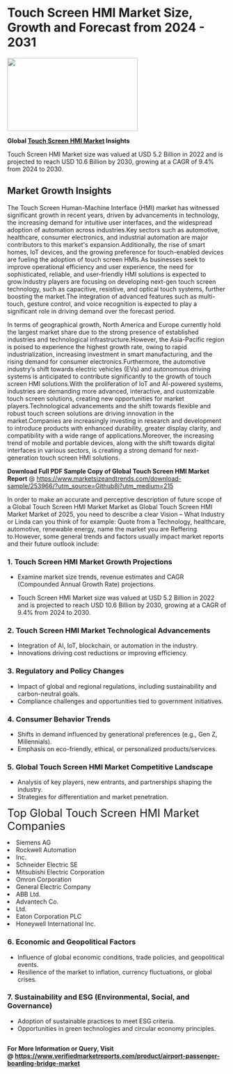 <H1>Touch Screen HMI Market Size, Growth and Forecast from 2024 - 2031</H1><img class="aligncenter size-medium wp-image-584254" src="https://thirdeyenews.in/wp-content/uploads/2024/09/Global-Market-Research-300x168.jpeg" alt="" width="300" height="168" /><p><strong>Global&nbsp;<a href="https://www.marketsizeandtrends.com/download-sample/253966/?utm_source=Github8j?utm_medium=215">Touch Screen HMI Market</a> Insights</strong></p><p>Touch Screen HMI Market size was valued at USD 5.2 Billion in 2022 and is projected to reach USD 10.6 Billion by 2030, growing at a CAGR of 9.4% from 2024 to 2030.</p><p><h2>Market Growth Insights</h2> <p>The Touch Screen Human-Machine Interface (HMI) market has witnessed significant growth in recent years, driven by advancements in technology, the increasing demand for intuitive user interfaces, and the widespread adoption of automation across industries.Key sectors such as automotive, healthcare, consumer electronics, and industrial automation are major contributors to this market's expansion.Additionally, the rise of smart homes, IoT devices, and the growing preference for touch-enabled devices are fueling the adoption of touch screen HMIs.As businesses seek to improve operational efficiency and user experience, the need for sophisticated, reliable, and user-friendly HMI solutions is expected to grow.Industry players are focusing on developing next-gen touch screen technology, such as capacitive, resistive, and optical touch systems, further boosting the market.The integration of advanced features such as multi-touch, gesture control, and voice recognition is expected to play a significant role in driving demand over the forecast period.</p> <p>In terms of geographical growth, North America and Europe currently hold the largest market share due to the strong presence of established industries and technological infrastructure.However, the Asia-Pacific region is poised to experience the highest growth rate, owing to rapid industrialization, increasing investment in smart manufacturing, and the rising demand for consumer electronics.Furthermore, the automotive industry’s shift towards electric vehicles (EVs) and autonomous driving systems is anticipated to contribute significantly to the growth of touch screen HMI solutions.With the proliferation of IoT and AI-powered systems, industries are demanding more advanced, interactive, and customizable touch screen solutions, creating new opportunities for market players.Technological advancements and the shift towards flexible and robust touch screen solutions are driving innovation in the market.Companies are increasingly investing in research and development to introduce products with enhanced durability, greater display clarity, and compatibility with a wide range of applications.Moreover, the increasing trend of mobile and portable devices, along with the shift towards digital interfaces in various sectors, is creating a strong demand for next-generation touch screen HMI solutions.<p><span class=""><strong>Download Full PDF Sample Copy of Global Touch Screen HMI Market Report</strong> @ <a href="https://www.marketsizeandtrends.com/download-sample/253966/?utm_source=Github8j?utm_medium=215" target="_blank">https://www.marketsizeandtrends.com/download-sample/253966/?utm_source=Github8j?utm_medium=215</a></span></p><p>In order to make an accurate and perceptive description of future scope of a Global&nbsp;Touch Screen HMI Market Market as Global&nbsp;Touch Screen HMI Market Market of 2025, you need to describe a clear Vision &ndash; What Industry or Linda can you think of for example: Quote from a Technology, healthcare, automotive, renewable energy, name the market you are Reffering to.However, some general trends and factors usually impact market reports and their future outlook include:</p><h3>1.&nbsp;<strong>Touch Screen HMI Market Growth Projections</strong></h3><ul><li>Examine market size trends, revenue estimates and CAGR (Compounded Annual Growth Rate) projections.</li><li><p>Touch Screen HMI Market size was valued at USD 5.2 Billion in 2022 and is projected to reach USD 10.6 Billion by 2030, growing at a CAGR of 9.4% from 2024 to 2030.</p></li></ul><h3>2.&nbsp;<strong>Touch Screen HMI Market Technological Advancements</strong></h3><ul><li>Integration of AI, IoT, blockchain, or automation in the industry.</li><li>Innovations driving cost reductions or improving efficiency.</li></ul><h3>3.&nbsp;<strong>Regulatory and Policy Changes</strong></h3><ul><li>Impact of global and regional regulations, including sustainability and carbon-neutral goals.</li><li>Compliance challenges and opportunities tied to government initiatives.</li></ul><h3>4.&nbsp;<strong>Consumer Behavior Trends</strong></h3><ul><li>Shifts in demand influenced by generational preferences (e.g., Gen Z, Millennials).</li><li>Emphasis on eco-friendly, ethical, or personalized products/services.</li></ul><h3>5.&nbsp;<strong>Global Touch Screen HMI Market Competitive Landscape</strong></h3><ul><li>Analysis of key players, new entrants, and partnerships shaping the industry.</li><li>Strategies for differentiation and market penetration.</li></ul><p data-pm-slice="1 1 []"><span style="color: inherit; font-family: inherit; font-size: 25px;">Top Global Touch Screen HMI Market Companies</span></p><div class="" data-test-id=""><p><li>Siemens AG</li><li> Rockwell Automation</li><li> Inc.</li><li> Schneider Electric SE</li><li> Mitsubishi Electric Corporation</li><li> Omron Corporation</li><li> General Electric Company</li><li> ABB Ltd.</li><li> Advantech Co.</li><li> Ltd.</li><li> Eaton Corporation PLC</li><li> Honeywell International Inc.</li></p></div><h3>6.&nbsp;<strong>Economic and Geopolitical Factors</strong></h3><ul><li>Influence of global economic conditions, trade policies, and geopolitical events.</li><li>Resilience of the market to inflation, currency fluctuations, or global crises.</li></ul><h3>7.&nbsp;<strong>Sustainability and ESG (Environmental, Social, and Governance)</strong></h3><ul><li>Adoption of sustainable practices to meet ESG criteria.</li><li>Opportunities in green technologies and circular economy principles.</li></ul><h2><strong style="font-size: 14px;">For More Information or Query, Visit @&nbsp;</strong><a style="background-color: #ffffff; font-size: 14px;" href="https://www.marketsizeandtrends.com/report/touch-screen-hmi-market/" target="_blank">https://www.verifiedmarketreports.com/product/airport-passenger-boarding-bridge-market</a></h2>
